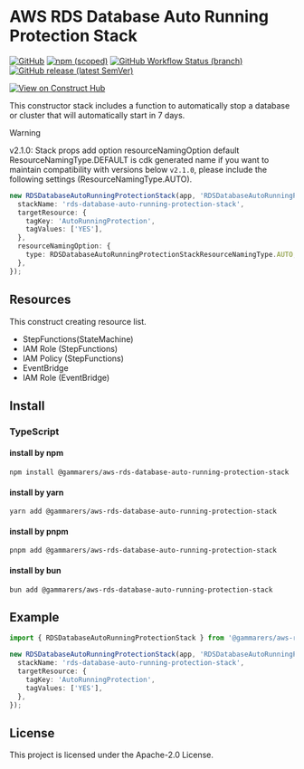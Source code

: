 # AWS RDS Database Auto Running Protection Stack

[![GitHub](https://img.shields.io/github/license/gammarers/aws-rds-database-auto-running-protection-stack?style=flat-square)](https://github.com/gammarers/aws-rds-database-auto-running-protection-stack/blob/main/LICENSE)
[![npm (scoped)](https://img.shields.io/npm/v/@gammarers/aws-rds-database-auto-running-protection-stack?style=flat-square)](https://www.npmjs.com/package/@gammarers/aws-rds-database-auto-running-protection-stack)
[![GitHub Workflow Status (branch)](https://img.shields.io/github/actions/workflow/status/gammarers/aws-rds-database-auto-running-protection-stack/release.yml?branch=main&label=release&style=flat-square)](https://github.com/gammarers/aws-rds-database-auto-running-protection-stack/actions/workflows/release.yml)
[![GitHub release (latest SemVer)](https://img.shields.io/github/v/release/gammarers/aws-rds-database-auto-running-protection-stack?sort=semver&style=flat-square)](https://github.com/gammarers/aws-rds-database-auto-running-protection-stack/releases)

[![View on Construct Hub](https://constructs.dev/badge?package=@gammarers/aws-rds-database-auto-running-protection-stack)](https://constructs.dev/packages/@gammarers/aws-rds-database-auto-running-protection-stack)

This constructor stack includes a function to automatically stop a database or cluster that will automatically start in 7 days.

> [!WARNING]
> v2.1.0:
> Stack props add option resourceNamingOption
> default ResourceNamingType.DEFAULT is cdk generated name
> if you want to maintain compatibility with versions below `v2.1.0`, please include the following settings (ResourceNamingType.AUTO).
> ```typescript
> new RDSDatabaseAutoRunningProtectionStack(app, 'RDSDatabaseAutoRunningProtectionStack', {
>   stackName: 'rds-database-auto-running-protection-stack',
>   targetResource: {
>     tagKey: 'AutoRunningProtection',
>     tagValues: ['YES'],
>   },
>   resourceNamingOption: {
>     type: RDSDatabaseAutoRunningProtectionStackResourceNamingType.AUTO, // HERE
>   },
> });
> ```

## Resources

This construct creating resource list.

- StepFunctions(StateMachine)
- IAM Role (StepFunctions)
- IAM Policy (StepFunctions)
- EventBridge
- IAM Role (EventBridge)

## Install

### TypeScript

#### install by npm

```shell
npm install @gammarers/aws-rds-database-auto-running-protection-stack
```

#### install by yarn

```shell
yarn add @gammarers/aws-rds-database-auto-running-protection-stack
```

#### install by pnpm

```shell
pnpm add @gammarers/aws-rds-database-auto-running-protection-stack
```

#### install by bun

```shell
bun add @gammarers/aws-rds-database-auto-running-protection-stack
```

## Example

```typescript
import { RDSDatabaseAutoRunningProtectionStack } from '@gammarers/aws-rds-database-auto-running-protection-stack';

new RDSDatabaseAutoRunningProtectionStack(app, 'RDSDatabaseAutoRunningProtectionStack', {
  stackName: 'rds-database-auto-running-protection-stack',
  targetResource: {
    tagKey: 'AutoRunningProtection',
    tagValues: ['YES'],
  },
});

```

## License

This project is licensed under the Apache-2.0 License.
